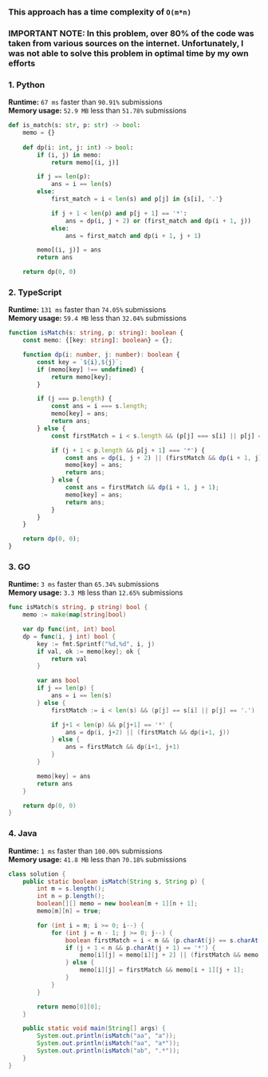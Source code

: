 ### This approach has a time complexity of `O(m*n)`

### IMPORTANT NOTE: In this problem, over 80% of the code was taken from various sources on the internet. Unfortunately, I was not able to solve this problem in optimal time by my own efforts


### 1. Python

**Runtime:** `67 ms` faster than `90.91%` submissions  
**Memory usage:** `52.9 MB` less than `51.78%` submissions  

``` python
def is_match(s: str, p: str) -> bool:
    memo = {}
    
    def dp(i: int, j: int) -> bool:
        if (i, j) in memo:
            return memo[(i, j)]

        if j == len(p):
            ans = i == len(s)
        else:
            first_match = i < len(s) and p[j] in {s[i], '.'}

            if j + 1 < len(p) and p[j + 1] == '*':
                ans = dp(i, j + 2) or (first_match and dp(i + 1, j))
            else:
                ans = first_match and dp(i + 1, j + 1)

        memo[(i, j)] = ans
        return ans

    return dp(0, 0)
```

### 2. TypeScript

**Runtime:** `131 ms` faster than `74.05%` submissions  
**Memory usage:** `59.4 MB` less than `32.04%` submissions  

``` typescript
function isMatch(s: string, p: string): boolean {
    const memo: {[key: string]: boolean} = {};

    function dp(i: number, j: number): boolean {
        const key = `${i},${j}`;
        if (memo[key] !== undefined) {
            return memo[key];
        }

        if (j === p.length) {
            const ans = i === s.length;
            memo[key] = ans;
            return ans;
        } else {
            const firstMatch = i < s.length && (p[j] === s[i] || p[j] === '.');

            if (j + 1 < p.length && p[j + 1] === '*') {
                const ans = dp(i, j + 2) || (firstMatch && dp(i + 1, j));
                memo[key] = ans;
                return ans;
            } else {
                const ans = firstMatch && dp(i + 1, j + 1);
                memo[key] = ans;
                return ans;
            }
        }
    }

    return dp(0, 0);
}
```

### 3. GO

**Runtime:** `3 ms` faster than `65.34%` submissions  
**Memory usage:** `3.3 MB` less than `12.65%` submissions  

``` go
func isMatch(s string, p string) bool {
	memo := make(map[string]bool)

	var dp func(int, int) bool
	dp = func(i, j int) bool {
		key := fmt.Sprintf("%d,%d", i, j)
		if val, ok := memo[key]; ok {
			return val
		}

		var ans bool
		if j == len(p) {
			ans = i == len(s)
		} else {
			firstMatch := i < len(s) && (p[j] == s[i] || p[j] == '.')

			if j+1 < len(p) && p[j+1] == '*' {
				ans = dp(i, j+2) || (firstMatch && dp(i+1, j))
			} else {
				ans = firstMatch && dp(i+1, j+1)
			}
		}

		memo[key] = ans
		return ans
	}

	return dp(0, 0)
}
```

### 4. Java

**Runtime:** `1 ms` faster than `100.00%` submissions  
**Memory usage:** `41.8 MB` less than `70.18%` submissions  

``` java
class solution {
    public static boolean isMatch(String s, String p) {
        int m = s.length();
        int n = p.length();
        boolean[][] memo = new boolean[m + 1][n + 1];
        memo[m][n] = true;

        for (int i = m; i >= 0; i--) {
            for (int j = n - 1; j >= 0; j--) {
                boolean firstMatch = i < m && (p.charAt(j) == s.charAt(i) || p.charAt(j) == '.');
                if (j + 1 < n && p.charAt(j + 1) == '*') {
                    memo[i][j] = memo[i][j + 2] || (firstMatch && memo[i + 1][j]);
                } else {
                    memo[i][j] = firstMatch && memo[i + 1][j + 1];
                }
            }
        }

        return memo[0][0];
    }

    public static void main(String[] args) {
        System.out.println(isMatch("aa", "a"));
        System.out.println(isMatch("aa", "a*"));
        System.out.println(isMatch("ab", ".*"));
    }
}
```